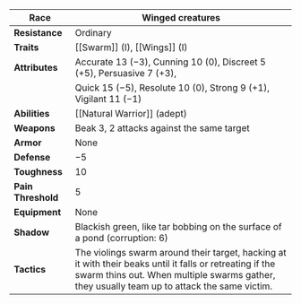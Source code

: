 
| **Race**           | Winged creatures                                                  |
| ------------------ | ------------------------------------------------------------------ |
| **Resistance**     | Ordinary                                                           |
| **Traits**         | [[Swarm]] (I), [[Wings]] (I)                                       |
| **Attributes**     | Accurate 13 (−3), Cunning 10 (0), Discreet 5 (+5), Persuasive 7 (+3), |
|                    | Quick 15 (−5), Resolute 10 (0), Strong 9 (+1), Vigilant 11 (−1)     |
| **Abilities**      | [[Natural Warrior]] (adept)                                        |
| **Weapons**        | Beak 3, 2 attacks against the same target                          |
| **Armor**          | None                                                               |
| **Defense**        | −5                                                                 |
| **Toughness**      | 10                                                                 |
| **Pain Threshold** | 5                                                                  |
| **Equipment**      | None                                                               |
| **Shadow**         | Blackish green, like tar bobbing on the surface of a pond (corruption: 6) |
| **Tactics**        | The violings swarm around their target, hacking at it with their beaks until it falls or retreating if the swarm thins out. When multiple swarms gather, they usually team up to attack the same victim. |